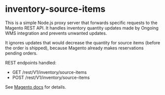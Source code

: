 # inventory-source-items

This is a simple Node.js proxy server that forwards specific requests to the
Magento REST API. It handles inventory quantity updates made by Ongoing WMS
integration and prevents unwanted updates.

It ignores updates that would decrease the quantity for source items (before
the order is shipped), because Magento already makes reservations pending
orders.

REST endpoints handled:

- GET /rest/V1/inventory/source-items
- POST /rest/V1/inventory/source-items

See [Magento
docs](https://devdocs.magento.com/guides/v2.3/rest/modules/inventory/manage-source-items.html)
for details.
